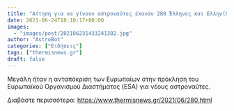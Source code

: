 ```yaml
---
title: "Αίτηση για να γίνουν αστροναύτες έκαναν 280 Έλληνες και Ελληνίδες"
date: 2021-06-24T18:10:17+00:00
images:
  - "images/post/202106231433241382.jpg"
author: "AstroBot"
categories: ["Ειδήσεις"]
tags: ["thermisnews.gr"]
draft: false
---
```


Μεγάλη ήταν η ανταπόκριση των Ευρωπαίων στην πρόκληση του Ευρωπαϊκού Οργανισμού Διαστήματος (ESA) για νέους αστροναύτες.

Διαβάστε περισσότερα: https://www.thermisnews.gr/2021/06/280.html
